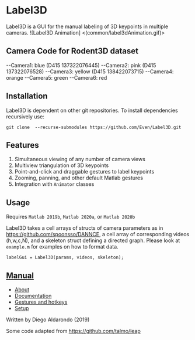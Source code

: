 # Label3D

Label3D is a GUI for the manual labeling of 3D keypoints in multiple cameras.
![Label3D Animation] <(common/label3dAnimation.gif)>

## Camera Code for Rodent3D dataset
--Camera1: blue (D415 137322076445)
--Camera2: pink (D415 137322076528)
--Camera3: yellow (D415 138422073715)
--Camera4: orange
--Camera5: green
--Camera6: red


## Installation

Label3D is dependent on other git repositories. To install dependencies recursively use:

```
git clone  --recurse-submodules https://github.com/Even/Label3D.git
```


## Features
1. Simultaneous viewing of any number of camera views
2. Multiview triangulation of 3D keypoints
3. Point-and-click and draggable gestures to label keypoints
4. Zooming, panning, and other default Matlab gestures
5. Integration with `Animator` classes

## Usage
Requires `Matlab 2019b`, `Matlab 2020a`, or `Matlab 2020b`

Label3D takes a cell arrays of structs of camera parameters as in
https://github.com/spoonsso/DANNCE, a cell array of corresponding videos (h,w,c,N),
and a skeleton struct defining a directed graph. Please look at `example.m`
for examples on how to format data.

```
labelGui = Label3D(params, videos, skeleton);
```

## [Manual](https://github.com/diegoaldarondo/Label3D/wiki)
* [About](https://github.com/diegoaldarondo/Label3D/wiki/About)
* [Documentation](https://github.com/diegoaldarondo/Label3D/wiki/Documentation)
* [Gestures and hotkeys](https://github.com/diegoaldarondo/Label3D/wiki/Gestures-and-hotkeys)
* [Setup](https://github.com/diegoaldarondo/Label3D/wiki/Setup)

Written by Diego Aldarondo (2019)

Some code adapted from https://github.com/talmo/leap
